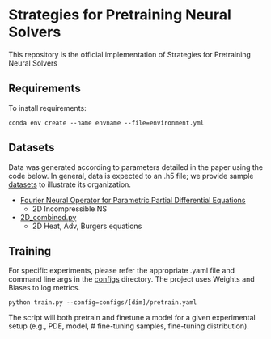 # Strategies for Pretraining Neural Solvers

This repository is the official implementation of Strategies for Pretraining Neural Solvers

## Requirements

To install requirements:

```setup
conda env create --name envname --file=environment.yml
```

## Datasets
Data was generated according to parameters detailed in the paper using the code below. In general, data is expected to an .h5 file; we provide sample [datasets](data_gen/data/) to illustrate its organization.

- [ Fourier Neural Operator for Parametric Partial Differential Equations](https://github.com/khassibi/fourier-neural-operator)
    - 2D Incompressible NS
- [2D_combined.py](data_gen/2D_combined.py)
    - 2D Heat, Adv, Burgers equations

## Training
For specific experiments, please refer the appropriate .yaml file and command line args in the [configs](configs) directory. The project uses Weights and Biases to log metrics.

```
python train.py --config=configs/[dim]/pretrain.yaml
```
The script will both pretrain and finetune a model for a given experimental setup (e.g., PDE, model, # fine-tuning samples, fine-tuning distribution).